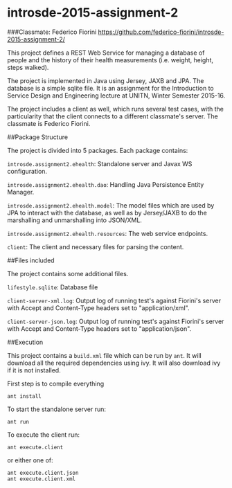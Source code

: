 # introsde-2015-assignment-2

###Classmate: Federico Fiorini https://github.com/federico-fiorini/introsde-2015-assignment-2/

This project defines a REST Web Service for managing a database of people and the history of their health measurements (i.e. weight, height, steps walked).

The project is implemented in Java using Jersey, JAXB and JPA. The database is a simple sqlite file. It is an assignment for the Introduction to Service Design and Engineering lecture at UNITN, Winter Semester 2015-16.

The project includes a client as well, which runs several test cases, with the particularity that the client connects to a different classmate's server. The classmate is Federico Fiorini.


##Package Structure

The project is divided into 5 packages. Each package contains:

`introsde.assignment2.ehealth`: Standalone server and Javax WS configuration.

`introsde.assignment2.ehealth.dao`: Handling Java Persistence Entity Manager.

`introsde.assignment2.ehealth.model`: The model files which are used by JPA to interact with the database, as well as by Jersey/JAXB to do the marshalling and unmarshalling into JSON/XML.

`introsde.assignment2.ehealth.resources`: The web service endpoints.

`client`: The client and necessary files for parsing the content.

##Files included

The project contains some additional files.

`lifestyle.sqlite`: Database file

`client-server-xml.log`: Output log of running test's against Fiorini's server with Accept and Content-Type headers set to "application/xml".

`client-server-json.log`: Output log of running test's against Fiorini's server with Accept and Content-Type headers set to "application/json".

##Execution

This project contains a `build.xml` file which can be run by `ant`. It will download all the required dependencies using ivy. It will also download ivy if it is not installed.


First step is to compile everything
```
ant install
```

To start the standalone server run:
```
ant run
```

To execute the client run:
```
ant execute.client
```

or either one of:
```
ant execute.client.json
ant execute.client.xml
```